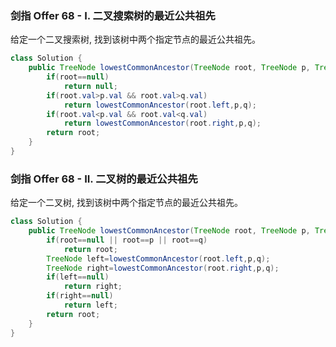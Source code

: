 ### 剑指 Offer 68 - I. 二叉搜索树的最近公共祖先
给定一个二叉搜索树, 找到该树中两个指定节点的最近公共祖先。

```java
class Solution {
    public TreeNode lowestCommonAncestor(TreeNode root, TreeNode p, TreeNode q) {
        if(root==null)
            return null;
        if(root.val>p.val && root.val>q.val)
            return lowestCommonAncestor(root.left,p,q);
        if(root.val<p.val && root.val<q.val)
            return lowestCommonAncestor(root.right,p,q);
        return root;
    }
}
```

### 剑指 Offer 68 - II. 二叉树的最近公共祖先
给定一个二叉树, 找到该树中两个指定节点的最近公共祖先。

```java
class Solution {
    public TreeNode lowestCommonAncestor(TreeNode root, TreeNode p, TreeNode q) {
        if(root==null || root==p || root==q)
            return root;
        TreeNode left=lowestCommonAncestor(root.left,p,q);
        TreeNode right=lowestCommonAncestor(root.right,p,q);
        if(left==null)
            return right;
        if(right==null)
            return left;
        return root;     
    }
}
```
